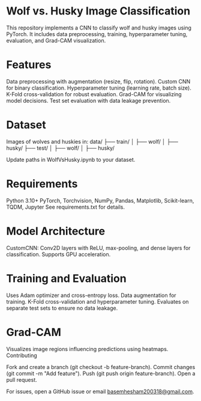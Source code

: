 # Wolf vs. Husky Image Classification
This repository implements a CNN to classify wolf and husky images using PyTorch. It includes data preprocessing, training, hyperparameter tuning, evaluation, and Grad-CAM visualization.
# Features

Data preprocessing with augmentation (resize, flip, rotation).
Custom CNN for binary classification.
Hyperparameter tuning (learning rate, batch size).
K-Fold cross-validation for robust evaluation.
Grad-CAM for visualizing model decisions.
Test set evaluation with data leakage prevention.

# Dataset
Images of wolves and huskies in:
data/
├── train/
│   ├── wolf/
│   ├── husky/
├── test/
│   ├── wolf/
│   ├── husky/

Update paths in WolfVsHusky.ipynb to your dataset.

# Requirements

Python 3.10+
PyTorch, Torchvision, NumPy, Pandas, Matplotlib, Scikit-learn, TQDM, Jupyter
See requirements.txt for details.



# Model Architecture

CustomCNN: Conv2D layers with ReLU, max-pooling, and dense layers for classification.
Supports GPU acceleration.

# Training and Evaluation

Uses Adam optimizer and cross-entropy loss.
Data augmentation for training.
K-Fold cross-validation and hyperparameter tuning.
Evaluates on separate test sets to ensure no data leakage.

# Grad-CAM
Visualizes image regions influencing predictions using heatmaps.
Contributing

Fork and create a branch (git checkout -b feature-branch).
Commit changes (git commit -m "Add feature").
Push (git push origin feature-branch).
Open a pull request.


For issues, open a GitHub issue or email basemhesham200318@gmail.com.
